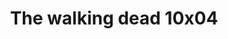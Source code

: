 ---
layout: episodio
title: "The walking dead 10x04"
url_serie_padre: 'the-walking-dead-temporada-10'
category: 'series'
capitulo: 'yes'
anio: '2019'
prev: 'capitulo-3'
proximo: 'capitulo-5'
sandbox: allow-same-origin allow-forms
idioma: 'Subtitulado'
reproductor: 'fembed'
calidad: 'Full HD'
image_banner: 'https://res.cloudinary.com/imbriitneysam/image/upload/v1546545022/reason1-banner-min.jpg'
reproductores: ["https://api.cuevana3.io/olpremium/gd.php?file=ek5lbm9xYWNrS0xNejZabVlkSFIyTkxQb3BPWDB0UFkwY3lvbjJIRjBPQ1QwNStUck1mVG9kVExvM0djeHA3VnFybXRscUdvMWRXNHRZbU1lYXVUeDg2cGpKVmp4cXpBejYxcGxJcW9zdFdVcmFXSWk2eTB3cXk5b29pS3FMYkFsSzFqbG1TOHk4V291YVdIaXNiWXhibTllMytleHBQQjNyVjhsWXE0MGNhcHJadVdaZEt0eDd6TGZuOWoydERVdXM5MmhZcW9wY2FzcldPVG5iT1Z3THZHYklLRWlNbmYxOG1ZYjZ6SDFBPT0"]
tags:
- Terror
---